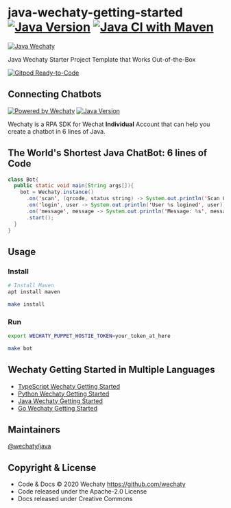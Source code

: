 # java-wechaty-getting-started [![Java Version](https://img.shields.io/maven-central/v/io.github.wechaty/wechaty?label=Java)](https://mvnrepository.com/artifact/io.github.wechaty/wechaty) [![Java CI with Maven](https://github.com/wechaty/java-wechaty-getting-started/workflows/Java%20CI%20with%20Maven/badge.svg)](https://github.com/wechaty/java-wechaty-getting-started/actions?query=workflow%3A%22Java+CI+with+Maven%22)

[![Java Wechaty](https://wechaty.github.io/java-wechaty/images/java-wechaty.png)](https://github.com/wechaty/java-wechaty-getting-started)

Java Wechaty Starter Project Template that Works Out-of-the-Box

[![Gitpod Ready-to-Code](https://img.shields.io/badge/Gitpod-Ready--to--Code-blue?logo=gitpod)](https://gitpod.io/#https://github.com/wechaty/java-wechaty-getting-started) 

## Connecting Chatbots

[![Powered by Wechaty](https://img.shields.io/badge/Powered%20By-Wechaty-brightgreen.svg)](https://github.com/Wechaty/wechaty)
[![Java Version](https://img.shields.io/maven-central/v/io.github.wechaty/wechaty?label=Java)](https://mvnrepository.com/artifact/io.github.wechaty/wechaty)

Wechaty is a RPA SDK for Wechat **Individual** Account that can help you create a chatbot in 6 lines of Java.

## The World's Shortest Java ChatBot: 6 lines of Code

```java
class Bot{
  public static void main(String args[]){
    bot = Wechaty.instance()
      .on('scan', (qrcode, status string) -> System.out.println('Scan QR Code to login: %s\nhttps://api.qrserver.com/v1/create-qr-code/?data=%s', status, encodeURIComponent(qrcode)))
      .on('login', user -> System.out.println('User %s logined', user))
      .on('message', message -> System.out.println('Message: %s', message))
      .start();
  }
}
```

## Usage

### Install

```sh
# Install Maven
apt install maven

make install
```

### Run

```sh
export WECHATY_PUPPET_HOSTIE_TOKEN=your_token_at_here

make bot
```

## Wechaty Getting Started in Multiple Languages

- [TypeScript Wechaty Getting Started](https://github.com/wechaty/wechaty-getting-started)
- [Python Wechaty Getting Started](https://github.com/wechaty/python-wechaty-getting-started)
- [Java Wechaty Getting Started](https://github.com/wechaty/java-wechaty-getting-started)
- [Go Wechaty Getting Started](https://github.com/wechaty/go-wechaty-getting-started)

## Maintainers

[@wechaty/java](https://github.com/orgs/wechaty/teams/java/members)

## Copyright & License

- Code & Docs © 2020 Wechaty <https://github.com/wechaty>
- Code released under the Apache-2.0 License
- Docs released under Creative Commons
